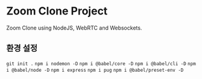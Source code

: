 # Zoom Clone Project

Zoom Clone using NodeJS, WebRTC and Websockets.

## 환경 설정

`git init .`
`npm i nodemon -D`
`npm i @babel/core -D`
`npm i @babel/cli -D`
`npm i @babel/node -D`
`npm i express`
`npm i pug`
`npm i @babel/preset-env -D`
